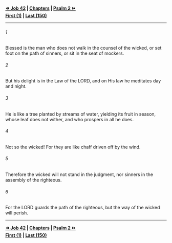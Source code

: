   
**[⏪ Job 42](../44.18%20Job/Job%2042.md) | [Chapters](./_index.md) | [Psalm 2 ⏩](./Psalm%202.md)**  
**[First (1)](Psalm%201.md) | [Last (150)](./Psalm%20150.md)**  
  
---  
  
###### 1  
Blessed is the man who does not walk in the counsel of the wicked, or set foot on the path of sinners, or sit in the seat of mockers.  
  
###### 2  
But his delight is in the Law of the LORD, and on His law he meditates day and night.  
  
###### 3  
He is like a tree planted by streams of water, yielding its fruit in season, whose leaf does not wither, and who prospers in all he does.  
  
###### 4  
Not so the wicked! For they are like chaff driven off by the wind.  
  
###### 5  
Therefore the wicked will not stand in the judgment, nor sinners in the assembly of the righteous.  
  
###### 6  
For the LORD guards the path of the righteous, but the way of the wicked will perish.  
  
  
---  
  
**[⏪ Job 42](../44.18%20Job/Job%2042.md) | [Chapters](./_index.md) | [Psalm 2 ⏩](./Psalm%202.md)**  
**[First (1)](Psalm%201.md) | [Last (150)](./Psalm%20150.md)**  
  
